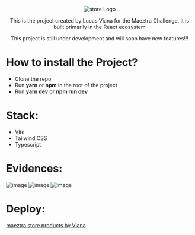 <p align="center">
  <img src="https://github.com/oiviana/mks-products/assets/76710272/3a21aa71-ab0c-4ce7-ad2d-079c82e991f9") alt="store Logo"/>
</p>

<p align="center">
This is the project created by Lucas Viana for the Maeztra Challenge, it is built primarily in the React ecosystem
</p>
<p align="center">
This project is still under development and will soon have new features!!!
</p>

# How to install the Project?
- Clone the repo
- Run **yarn** or **npm** in the root of the project
- Run **yarn dev** or **npm run dev** 

# Stack:
- Vite
- Tailwind CSS
- Typescript


 # Evidences:
 ![image](https://github.com/oiviana/mks-products/assets/76710272/3512cee5-1692-4b6c-9ee5-49852f1736cd)
 ![image](https://github.com/oiviana/mks-products/assets/76710272/c2e4662b-7440-42f8-854e-5c08c42aede2)
 ![image](https://github.com/oiviana/mks-products/assets/76710272/1d8f01c6-c384-4f45-baed-449204329c2a)


 # Deploy:
[maeztra store products by Viana](https://oiviana.github.io/maeztra-store/)
